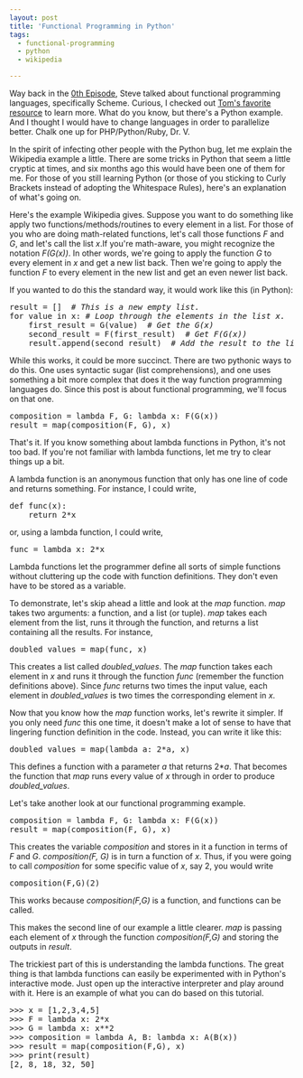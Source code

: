 ```yaml
---
layout: post
title: 'Functional Programming in Python'
tags:
  - functional-programming
  - python
  - wikipedia

---
```


Way back in the <a href="http://www.daspecster.com/2009/01/episode-0/">0th Episode</a>, Steve talked about functional programming languages, specifically Scheme. Curious, I checked out <a href="http://en.wikipedia.org/wiki/Functional_programming#Coding_styles">Tom's favorite resource</a> to learn more. What do you know, but there's a Python example. And I thought I would have to change languages in order to parallelize better. Chalk one up for PHP/Python/Ruby, Dr. V.

In the spirit of infecting other people with the Python bug, let me explain the Wikipedia example a little. There are some tricks in Python that seem a little cryptic at times, and six months ago this would have been one of them for me. For those of you still learning Python (or those of you sticking to Curly Brackets instead of adopting the Whitespace Rules), here's an explanation of what's going on.

<!--more-->Here's the example Wikipedia gives. Suppose you want to do something like apply two functions/methods/routines to every element in a list. For those of you who are doing math-related functions, let's call those functions <em>F</em> and <em>G</em>, and let's call the list <em>x</em>.If you're math-aware, you might recognize the notation <em>F(G(x))</em>. In other words, we're going to apply the function <em>G</em> to every element in <em>x</em> and get a new list back. Then we're going to apply the function <em>F</em> to every element in the new list and get an even newer list back.

If you wanted to do this the standard way, it would work like this (in Python):
<pre>result = []  <em># This is a new empty list.</em>
for value in x: <em># Loop through the elements in the list x.</em>
    first_result = G(value)  <em># Get the G(x)</em>
    second_result = F(first_result)  <em># Get F(G(x))</em>
    result.append(second_result)  <em># Add the result to the list of results.</em></pre>

While this works, it could be more succinct. There are two pythonic ways to do this. One uses syntactic sugar (list comprehensions), and one uses something a bit more complex that does it the way function programming languages do. Since this post is about functional programming, we'll focus on that one.
<pre>composition = lambda F, G: lambda x: F(G(x))
result = map(composition(F, G), x)</pre>

That's it. If you know something about lambda functions in Python, it's not too bad. If you're not familiar with lambda functions, let me try to clear things up a bit.

A lambda function is an anonymous function that only has one line of code and returns something.  For instance, I could write,
<pre>def func(x):
    return 2*x</pre>
or, using a lambda function, I could write,
<pre>func = lambda x: 2*x</pre>
Lambda functions let the programmer define all sorts of simple functions without cluttering up the code with function definitions. They don't even have to be stored as a variable.

To demonstrate, let's skip ahead a little and look at the <i>map</i> function. <i>map</i> takes two arguments: a function, and a list (or tuple). <i>map</i> takes each element from the list, runs it through the function, and returns a list containing all the results. For instance,
<pre>doubled_values = map(func, x)</pre>
This creates a list called <i>doubled_values</i>. The <i>map</i> function takes each element in <i>x</i> and runs it through the function <i>func</i> (remember the function definitions above). Since <i>func</i> returns two times the input value, each element in <i>doubled_values</i> is two times the corresponding element in <i>x</i>.

Now that you know how the <i>map</i> function works, let's rewrite it simpler. If you only need <i>func</i> this one time, it doesn't make a lot of sense to have that lingering function definition in the code. Instead, you can write it like this:
<pre>doubled_values = map(lambda a: 2*a, x)</pre>

This defines a function with a parameter <i>a</i> that returns 2*<i>a</i>. That becomes the function that <i>map</i> runs every value of <i>x</i> through in order to produce <i>doubled_values</i>.

Let's take another look at our functional programming example.
<pre>composition = lambda F, G: lambda x: F(G(x))
result = map(composition(F, G), x)</pre>

This creates the variable <i>composition</i> and stores in it a function in terms of <i>F</i> and <i>G</i>. <i>composition(F, G)</i> is in turn a function of <i>x</i>. Thus, if you were going to call <i>composition</i> for some specific value of <i>x</i>, say 2, you would write
<pre>composition(F,G)(2)</pre>
This works because <i>composition(F,G)</i> is a function, and functions can be called.

This makes the second line of our example a little clearer. <i>map</i> is passing each element of <i>x</i> through the function <i>composition(F,G)</i> and storing the outputs in <i>result</i>.

The trickiest part of this is understanding the lambda functions. The great thing is that lambda functions can easily be experimented with in Python's interactive mode. Just open up the interactive interpreter and play around with it. Here is an example of what you can do based on this tutorial.

<pre>&gt;&gt;&gt; x = [1,2,3,4,5]
&gt;&gt;&gt; F = lambda x: 2*x
&gt;&gt;&gt; G = lambda x: x**2
&gt;&gt;&gt; composition = lambda A, B: lambda x: A(B(x))
&gt;&gt;&gt; result = map(composition(F,G), x)
&gt;&gt;&gt; print(result)
[2, 8, 18, 32, 50]</pre>
